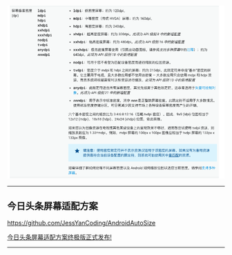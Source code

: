 


![](../../images/ch3/dpi.png)

---

## 今日头条屏幕适配方案

https://github.com/JessYanCoding/AndroidAutoSize

[今日头条屏幕适配方案终极版正式发布!](https://juejin.im/post/5bce688e6fb9a05cf715d1c2)


---

